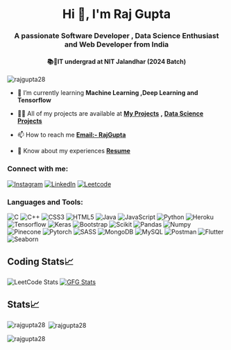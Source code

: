<h1 align="center">Hi 👋, I'm Raj Gupta</h1>
<h3 align="center">A passionate Software Developer , Data Science Enthusiast and Web Developer from India</h3>
<h4 align="center">📚📝IT undergrad at NIT Jalandhar (2024 Batch)</h4>

<p align="left"> <img src="https://komarev.com/ghpvc/?username=rajgupta28&label=Profile%20views&color=0e75b6&style=flat" alt="rajgupta28" /> </p>


- 🌱 I’m currently learning **Machine Learning ,Deep Learning and Tensorflow**

- 👨‍💻 All of my projects are available at [**My Projects**](https://github.com/RAJGUPTA28?tab=repositories) **,** [**Data Science Projects**](https://docs.google.com/document/d/1CI-G6E2t-tuyEp3ZBBot6IaMsiGFF5FplShtVq6JAhg/edit?usp=sharing)

- 📫 How to reach me **[Email:- RajGupta]( rajgupta282002@gmail.com )**

- 📄 Know about my experiences [**Resume**](https://www.linkedin.com/in/raj-gupta-510534118/)

<h3 align="left">Connect with me:</h3>

[![Instagram](https://img.shields.io/badge/Instagram-%23E4405F.svg?logo=Instagram&logoColor=white)]() 
[![LinkedIn](https://img.shields.io/badge/LinkedIn-%230077B5.svg?logo=linkedin&logoColor=white)](https://www.linkedin.com/in/raj-gupta-510534118/) 
[![Leetcode](https://img.shields.io/badge/Leetcode-%231DA1F2.svg?logo=Leetcode&logoColor=yellow)](https://leetcode.com/RAJ_GUPTA28/)


<h3 align="left">Languages and Tools:</h3>

![C](https://img.shields.io/badge/c-%2300599C.svg?style=for-the-badge&logo=c&logoColor=white) ![C++](https://img.shields.io/badge/c++-%2300599C.svg?style=for-the-badge&logo=c%2B%2B&logoColor=white) ![CSS3](https://img.shields.io/badge/css3-%231572B6.svg?style=for-the-badge&logo=css3&logoColor=white) ![HTML5](https://img.shields.io/badge/html5-%23E34F26.svg?style=for-the-badge&logo=html5&logoColor=white) ![Java](https://img.shields.io/badge/java-%23ED8B00.svg?style=for-the-badge&logo=java&logoColor=white) ![JavaScript](https://img.shields.io/badge/javascript-%23323330.svg?style=for-the-badge&logo=javascript&logoColor=%23F7DF1E)  ![Python](https://img.shields.io/badge/python-3670A0?style=for-the-badge&logo=python&logoColor=ffdd54) ![Heroku](https://img.shields.io/badge/heroku-%23430098.svg?style=for-the-badge&logo=heroku&logoColor=white) ![Tensorflow](https://img.shields.io/badge/tensorflow-%23000000.svg?style=for-the-badge&logo=Tensorflow&logoColor=#00C7B7) ![Keras](https://img.shields.io/badge/keras-%23000000.svg?style=for-the-badge&logo=keras&logoColor=white) ![Bootstrap](https://img.shields.io/badge/bootstrap-%23563D7C.svg?style=for-the-badge&logo=bootstrap&logoColor=white) ![Scikit](https://img.shields.io/badge/scikit-%23404d59.svg?style=for-the-badge&logo=scikit&logoColor=%2361DAFB) ![Pandas](https://img.shields.io/badge/pandas-%23000000.svg?style=for-the-badge&logo=pandas&logoColor=white) ![Numpy](https://img.shields.io/badge/numpy-%230769AD.svg?style=for-the-badge&logo=numpy&logoColor=white) ![Pinecone](https://img.shields.io/badge/Pinecone-black?style=for-the-badge&logo=pinecone&logoColor=white) ![Pytorch](https://img.shields.io/badge/pytorch-6DA55F?style=for-the-badge&logo=pytorch&logoColor=white) ![SASS](https://img.shields.io/badge/SASS-hotpink.svg?style=for-the-badge&logo=SASS&logoColor=white) ![MongoDB](https://img.shields.io/badge/MongoDB-%234ea94b.svg?style=for-the-badge&logo=mongodb&logoColor=white) ![MySQL](https://img.shields.io/badge/mysql-%2300f.svg?style=for-the-badge&logo=mysql&logoColor=white) ![Postman](https://img.shields.io/badge/Postman-FF6C37?style=for-the-badge&logo=postman&logoColor=white)
![Flutter](https://img.shields.io/badge/flutter-FF6C37?style=for-the-badge&logo=flutter&logoColor=white)![Seaborn](https://img.shields.io/badge/seaborn-FF6C37?style=for-the-badge&logo=seaborn&logoColor=white)





## Coding Stats📈
![LeetCode Stats](https://leetcard.jacoblin.cool/RAJ_GUPTA28?theme=dark&font=Noto%20Sans%20Adlam&ext=heatmap)    [![GFG Stats](https://geeks-for-geeks-stats-api-napiyo.vercel.app/?userName=rajgupta282002)](https://github.com/napiyo/geeksForGeeksStatsAPI)


## Stats📈

<p>
  <img align="left" src="https://github-readme-stats.vercel.app/api/top-langs?username=rajgupta28&show_icons=true&locale=en&layout=compact" alt="rajgupta28" />
</p>

<p>&nbsp;<img align="center" src="https://github-readme-stats.vercel.app/api?username=rajgupta28&show_icons=true&locale=en" alt="rajgupta28" /></p>

<p><img align="center" src="https://github-readme-streak-stats.herokuapp.com/?user=rajgupta28&" alt="rajgupta28" /></p>


